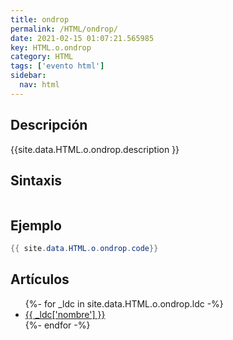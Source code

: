 ```yaml
---
title: ondrop
permalink: /HTML/ondrop/
date: 2021-02-15 01:07:21.565985
key: HTML.o.ondrop
category: HTML
tags: ['evento html']
sidebar: 
  nav: html
---
```


## Descripción
{{site.data.HTML.o.ondrop.description }}

## Sintaxis
~~~html
~~~

## Ejemplo
~~~java
{{ site.data.HTML.o.ondrop.code}}
~~~

## Artículos
<ul>
{%- for _ldc in site.data.HTML.o.ondrop.ldc -%}
   <li>
       <a href="{{_ldc['url'] }}">{{ _ldc['nombre'] }}</a>
   </li>
{%- endfor -%}
</ul>
